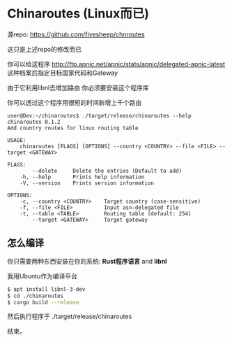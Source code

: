 # Chinaroutes (Linux而已)

源repo: https://github.com/fivesheep/chnroutes

这只是上述repo的修改而已

你可以给这程序 http://ftp.apnic.net/apnic/stats/apnic/delegated-apnic-latest 这种档案后指定目标国家代码和Gateway

由于它利用libnl去增加路由 你必须要安装这个程序库

你可以透过这个程序用很短的时间新增上千个路由

```
user@Dev:~/chinaroutes$ ./target/release/chinaroutes --help
chinaroutes 0.1.2
Add country routes for linux routing table

USAGE:
    chinaroutes [FLAGS] [OPTIONS] --country <COUNTRY> --file <FILE> --target <GATEWAY>

FLAGS:
        --delete     Delete the entries (Default to add)
    -h, --help       Prints help information
    -V, --version    Prints version information

OPTIONS:
    -c, --country <COUNTRY>    Target country (case-sensitive)
    -f, --file <FILE>          Input asn-delegated file
    -t, --table <TABLE>        Routing table (default: 254)
        --target <GATEWAY>     Target gateway
```
## 怎么编译

你只需要两种东西安装在你的系统: **Rust程序语言** and **libnl**

我用Ubuntu作为编译平台

```sh
$ apt install libnl-3-dev
$ cd ./chinaroutes
$ cargo build --release
```

然后执行程序于 ./target/release/chinaroutes

结束。
